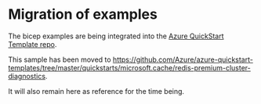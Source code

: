 # Migration of examples

The bicep examples are being integrated into the [Azure QuickStart Template repo](https://github.com/Azure/azure-quickstart-templates).

This sample has been moved to https://github.com/Azure/azure-quickstart-templates/tree/master/quickstarts/microsoft.cache/redis-premium-cluster-diagnostics.

It will also remain here as reference for the time being.
